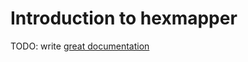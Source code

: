# Introduction to hexmapper

TODO: write [great documentation](http://jacobian.org/writing/what-to-write/)
